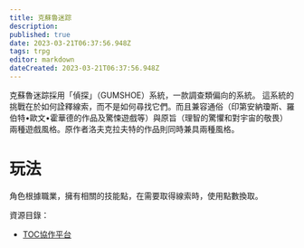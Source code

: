 ```yaml
---
title: 克蘇魯迷踪
description: 
published: true
date: 2023-03-21T06:37:56.948Z
tags: trpg
editor: markdown
dateCreated: 2023-03-21T06:37:56.948Z
---
```


克蘇魯迷踪採用「偵探」（GUMSHOE）系統，一款調查類偏向的系統。
這系統的挑戰在於如何詮釋線索，而不是如何尋找它們。而且兼容通俗（印第安納瓊斯、羅伯特•歐文•霍華德的作品及驚悚遊戲等）與原旨（理智的驚懼和對宇宙的敬畏）兩種遊戲風格。原作者洛夫克拉夫特的作品則同時兼具兩種風格。

# 玩法
角色根據職業，擁有相關的技能點，在需要取得線索時，使用點數換取。

 資源目錄：
- [TOC協作平台](https://sites.google.com/site/trailofcthulhutrpg/)
